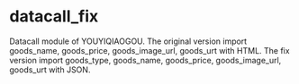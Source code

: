 # datacall_fix

Datacall module of YOUYIQIAOGOU. 
The original version import goods_name, goods_price, goods_image_url, goods_urt with HTML.
The fix version import goods_type, goods_name, goods_price, goods_image_url, goods_urt with JSON.
